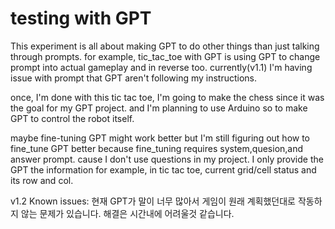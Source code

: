 # testing with GPT
This experiment is all about making GPT to do other things than just talking through prompts. for example, tic_tac_toe with GPT is using GPT to change prompt into actual gameplay and in reverse too. currently(v1.1) I'm having issue with prompt that GPT aren't following my instructions.

once, I'm done with this tic tac toe, I'm going to make the chess since it was the goal for my GPT project. and I'm planning to use Arduino so to make GPT to control the robot itself.

maybe fine-tuning GPT might work better but I'm still figuring out how to fine_tune GPT better because fine_tuning requires system,quesion,and answer prompt. cause I don't use questions in my project. I only provide the GPT the information for example, in tic tac toe, current grid/cell status and its row and col.

v1.2 Known issues:
현재 GPT가 말이 너무 많아서 게임이 원래 계획했던대로 작동하지 않는 문제가 있습니다.
해결은 시간내에 어려울것 같습니다.


